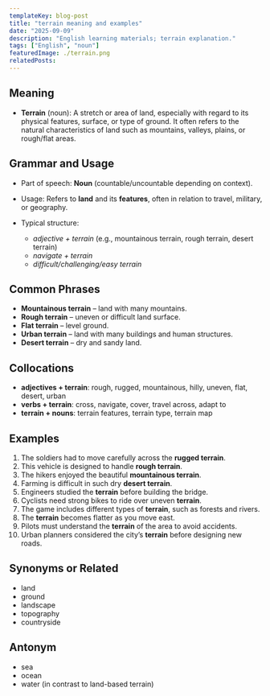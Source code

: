 ```yaml
---
templateKey: blog-post
title: "terrain meaning and examples"
date: "2025-09-09"
description: "English learning materials; terrain explanation."
tags: ["English", "noun"]
featuredImage: ./terrain.png
relatedPosts:
---
```


## Meaning

- **Terrain** (noun): A stretch or area of land, especially with regard to its physical features, surface, or type of ground.
  It often refers to the natural characteristics of land such as mountains, valleys, plains, or rough/flat areas.

## Grammar and Usage

- Part of speech: **Noun** (countable/uncountable depending on context).
- Usage: Refers to **land** and its **features**, often in relation to travel, military, or geography.
- Typical structure:

  - _adjective + terrain_ (e.g., mountainous terrain, rough terrain, desert terrain)
  - _navigate + terrain_
  - _difficult/challenging/easy terrain_

## Common Phrases

- **Mountainous terrain** – land with many mountains.
- **Rough terrain** – uneven or difficult land surface.
- **Flat terrain** – level ground.
- **Urban terrain** – land with many buildings and human structures.
- **Desert terrain** – dry and sandy land.

## Collocations

- **adjectives + terrain**: rough, rugged, mountainous, hilly, uneven, flat, desert, urban
- **verbs + terrain**: cross, navigate, cover, travel across, adapt to
- **terrain + nouns**: terrain features, terrain type, terrain map

## Examples

1. The soldiers had to move carefully across the **rugged terrain**.
2. This vehicle is designed to handle **rough terrain**.
3. The hikers enjoyed the beautiful **mountainous terrain**.
4. Farming is difficult in such dry **desert terrain**.
5. Engineers studied the **terrain** before building the bridge.
6. Cyclists need strong bikes to ride over uneven **terrain**.
7. The game includes different types of **terrain**, such as forests and rivers.
8. The **terrain** becomes flatter as you move east.
9. Pilots must understand the **terrain** of the area to avoid accidents.
10. Urban planners considered the city’s **terrain** before designing new roads.

## Synonyms or Related

- land
- ground
- landscape
- topography
- countryside

## Antonym

- sea
- ocean
- water (in contrast to land-based terrain)
